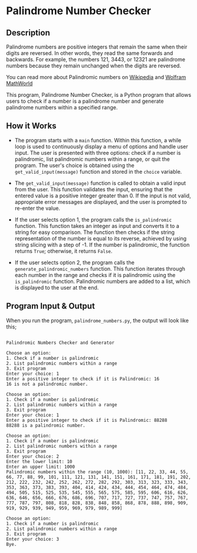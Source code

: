 # Palindrome Number Checker

## Description

Palindrome numbers are positive integers that remain the same when their digits are reversed. In other words, they read the same forwards and backwards. For example, the numbers 121, 3443, or 12321 are palindrome numbers because they remain unchanged when the digits are reversed.

You can read more about Palindromic numbers on [Wikipedia](https://en.wikipedia.org/wiki/Palindromic_number) and [Wolfram MathWorld](https://mathworld.wolfram.com/PalindromicNumber.html)

This program, Palindrome Number Checker, is a Python program that allows users to check if a number is a palindrome number and generate palindrome numbers within a specified range.


## How it Works

- The program starts with a `main` function. Within this function, a while loop is used to continuously display a menu of options and handle user input. The user is presented with three options: check if a number is palindromic, list palindromic numbers within a range, or quit the program. The user's choice is obtained using the `get_valid_input(message)` function and stored in the `choice` variable.

- The `get_valid_input(message)` function is called to obtain a valid input from the user. This function validates the input, ensuring that the entered value is a positive integer greater than 0. If the input is not valid, appropriate error messages are displayed, and the user is prompted to re-enter the value.

- If the user selects option 1, the program calls the `is_palindromic` function. This function takes an integer as input and converts it to a string for easy comparison. The function then checks if the string representation of the number is equal to its reverse, achieved by using string slicing with a step of -1. If the number is palindromic, the function returns `True`; otherwise, it returns `False`.

- If the user selects option 2, the program calls the `generate_palindromic_numbers` function. This function iterates through each number in the range and checks if it is palindromic using the `is_palindromic` function. Palindromic numbers are added to a list, which is displayed to the user at the end.


## Program Input & Output

When you run the program, `palindrome_numbers.py`, the output will look like this;

```

Palindromic Numbers Checker and Generator

Choose an option:
1. Check if a number is palindromic
2. List palindromic numbers within a range
3. Exit program
Enter your choice: 1
Enter a positive integer to check if it is Palindromic: 16
16 is not a palindromic number.

Choose an option:
1. Check if a number is palindromic
2. List palindromic numbers within a range
3. Exit program
Enter your choice: 1
Enter a positive integer to check if it is Palindromic: 88288
88288 is a palindromic number.

Choose an option:
1. Check if a number is palindromic
2. List palindromic numbers within a range
3. Exit program
Enter your choice: 2
Enter the lower limit: 10
Enter an upper limit: 1000
Palindromic numbers within the range (10, 1000): [11, 22, 33, 44, 55, 66, 77, 88, 99, 101, 111, 121, 131, 141, 151, 161, 171, 181, 191, 202, 212, 222, 232, 242, 252, 262, 272, 282, 292, 303, 313, 323, 333, 343, 353, 363, 373, 383, 393, 404, 414, 424, 434, 444, 454, 464, 474, 484, 494, 505, 515, 525, 535, 545, 555, 565, 575, 585, 595, 606, 616, 626, 636, 646, 656, 666, 676, 686, 696, 707, 717, 727, 737, 747, 757, 767, 777, 787, 797, 808, 818, 828, 838, 848, 858, 868, 878, 888, 898, 909, 919, 929, 939, 949, 959, 969, 979, 989, 999]

Choose an option:
1. Check if a number is palindromic
2. List palindromic numbers within a range
3. Exit program
Enter your choice: 3
Bye.
```